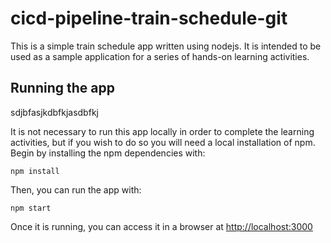 # cicd-pipeline-train-schedule-git

This is a simple train schedule app written using nodejs. It is intended to be used as a sample application for a series of hands-on learning activities.

## Running the app
sdjbfasjkdbfkjasdbfkj

It is not necessary to run this app locally in order to complete the learning activities, but if you wish to do so you will need a local installation of npm. Begin by installing the npm dependencies with:

    npm install

Then, you can run the app with:

    npm start

Once it is running, you can access it in a browser at [http://localhost:3000](http://localhost:3000)
